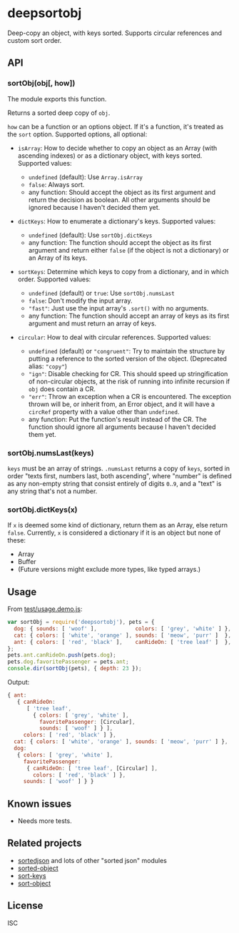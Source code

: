 ﻿
<!--#echo json="package.json" key="name" underline="=" -->
deepsortobj
===========
<!--/#echo -->

<!--#echo json="package.json" key="description" -->
Deep-copy an object, with keys sorted. Supports circular references and custom
sort order.
<!--/#echo -->


API
---

### sortObj(obj[, how])

The module exports this function.

Returns a sorted deep copy of `obj`.

`how` can be a function or an options object.
If it's a function, it's treated as the `sort` option.
Supported options, all optional:

  * `isArray`: How to decide whether to copy an object as an
    Array (with ascending indexes)
    or as a dictionary object, with keys sorted.
    Supported values:
    * `undefined` (default): Use `Array.isArray`
    * `false`: Always sort.
    * any function: Should accept the object as its first argument and return
      the decision as boolean.
      All other arguments should be ignored because I haven't decided them yet.

  * `dictKeys`: How to enumerate a dictionary's keys.
    Supported values:
    * `undefined` (default): Use `sortObj.dictKeys`
    * any function: The function should accept the object as its first
      argument and return either `false` (if the object is not a dictionary)
      or an Array of its keys.

  * `sortKeys`: Determine which keys to copy from a dictionary,
    and in which order. Supported values:
    * `undefined` (default) or `true`: Use `sortObj.numsLast`
    * `false`: Don't modify the input array.
    * `"fast"`: Just use the input array's `.sort()` with no arguments.
    * any function: The function should accept an array of keys as its first
      argument and must return an array of keys.

  * `circular`: How to deal with circular references. Supported values:
    * `undefined` (default) or `"congruent"`:
      Try to maintain the structure by putting a reference to the sorted
      version of the object. (Deprecated alias: `"copy"`)
    * `"ign"`: Disable checking for CR.
      This should speed up stringification of non-circular objects,
      at the risk of running into infinite recursion if `obj`
      does contain a CR.
    * `"err"`: Throw an exception when a CR is encountered.
      The exception thrown will be, or inherit from, an Error object, and it
      will have a `circRef` property with a value other than `undefined`.
    * any function: Put the function's result instead of the CR. The function
      should ignore all arguments because I haven't decided them yet.


### sortObj.numsLast(keys)

`keys` must be an array of strings.
`.numsLast` returns a copy of `keys`, sorted in order
"texts first, numbers last, both ascending",
where "number" is defined as any non-empty string that consist entirely of
digits `0`..`9`, and a "text" is any string that's not a number.


### sortObj.dictKeys(x)

If `x` is deemed some kind of dictionary,
return them as an Array, else return `false`.
Currently, `x` is considered a dictionary if it is an object but none of these:

  * Array
  * Buffer
  * (Future versions might exclude more types, like typed arrays.)



<!--#toc stop="scan" -->


Usage
-----

From [test/usage.demo.js](test/usage.demo.js):

<!--#include file="test/usage.demo.js" start="  //#u" stop="  //#r"
  outdent="  " code="javascript" -->
<!--#verbatim lncnt="10" -->
```javascript
var sortObj = require('deepsortobj'), pets = {
  dog: { sounds: [ 'woof' ],            colors: [ 'grey', 'white' ] },
  cat: { colors: [ 'white', 'orange' ], sounds: [ 'meow', 'purr' ]  },
  ant: { colors: [ 'red', 'black' ],    canRideOn: [ 'tree leaf' ]  },
};
pets.ant.canRideOn.push(pets.dog);
pets.dog.favoritePassenger = pets.ant;
console.dir(sortObj(pets), { depth: 23 });
```
<!--/include-->

Output:

<!--#include file="test/usage.demo.js" start="  //#r" stop="  //#e"
  outdent="  //= `" cut-tail="`" code="javascript" -->
<!--#verbatim lncnt="16" -->
```javascript
{ ant:
   { canRideOn:
      [ 'tree leaf',
        { colors: [ 'grey', 'white' ],
          favoritePassenger: [Circular],
          sounds: [ 'woof' ] } ],
     colors: [ 'red', 'black' ] },
  cat: { colors: [ 'white', 'orange' ], sounds: [ 'meow', 'purr' ] },
  dog:
   { colors: [ 'grey', 'white' ],
     favoritePassenger:
      { canRideOn: [ 'tree leaf', [Circular] ],
        colors: [ 'red', 'black' ] },
     sounds: [ 'woof' ] } }
```
<!--/include-->



Known issues
------------

  * Needs more tests.


Related projects
----------------

  * [sortedjson](https://github.com/mk-pmb/sortedjson-js)
    and lots of other "sorted json" modules
  * [sorted-object](https://github.com/domenic/sorted-object)
  * [sort-keys](https://github.com/sindresorhus/sort-keys)
  * [sort-object](https://github.com/doowb/sort-object)



License
-------
<!--#echo json="package.json" key=".license" -->
ISC
<!--/#echo -->

